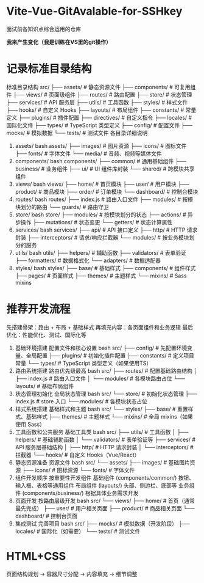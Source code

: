 # Vite-Vue-GitAvalable-for-SSHkey
面试前各知识点综合运用的仓库

**我来产生变化（我是训练在VS里的git操作）**

# 记录标准目录结构
标准目录结构
src/
├── assets/                 # 静态资源文件
├── components/             # 可复用组件
├── views/                  # 页面级组件
├── routes/                 # 路由配置
├── store/                  # 状态管理
├── services/               # API 服务层
├── utils/                  # 工具函数
├── styles/                 # 样式文件
├── hooks/                  # 自定义 Hooks
├── layouts/                # 布局组件
├── constants/              # 常量定义
├── plugins/                # 插件配置
├── directives/             # 自定义指令
├── locales/                # 国际化文件
├── types/                  # TypeScript 类型定义
├── config/                 # 配置文件
├── mocks/                  # 模拟数据
└── tests/                  # 测试文件
各目录详细说明
1. assets/
bash
assets/
├── images/        # 图片资源
├── icons/         # 图标文件
├── fonts/         # 字体文件
└── media/         # 音频、视频等媒体文件
2. components/
bash
components/
├── common/        # 通用基础组件
├── business/      # 业务组件
├── ui/            # UI 组件库封装
└── shared/        # 跨模块共享组件
3. views/
bash
views/
├── home/          # 首页模块
├── user/          # 用户模块
├── product/       # 商品模块
├── order/         # 订单模块
└── dashboard/     # 控制台模块
4. routes/
bash
routes/
├── index.js       # 路由入口文件
├── modules/       # 按模块划分的路由
└── guards/        # 路由守卫
5. store/
bash
store/
├── modules/       # 按模块划分的状态
├── actions/       # 异步操作
├── mutations/     # 状态变更
└── getters/       # 状态计算属性
6. services/
bash
services/
├── api/           # API 接口定义
├── http/          # HTTP 请求封装
├── interceptors/  # 请求/响应拦截器
└── modules/       # 按业务模块划分的服务
7. utils/
bash
utils/
├── helpers/       # 辅助函数
├── validators/    # 表单验证
├── formatters/    # 数据格式化
└── adapters/      # 数据适配器
8. styles/
bash
styles/
├── base/          # 基础样式
├── components/    # 组件样式
├── pages/         # 页面样式
├── themes/        # 主题样式
└── mixins/        # Sass mixins

# 推荐开发流程
先搭建骨架：路由 + 布局 + 基础样式
再填充内容：各页面组件和业务逻辑
最后优化：性能优化、测试、国际化等

1. 基础环境搭建
配置文件和核心设置
bash
src/
├── config/          # 先配置环境变量、全局配置
├── plugins/         # 初始化插件配置
├── constants/       # 定义项目常量
└── types/           # TypeScript 类型定义（如果使用TS）
2. 路由系统搭建
路由优先级最高
bash
src/
├── routes/          # 配置基础路由结构
│   ├── index.js     # 路由入口文件
│   └── modules/     # 各模块路由占位
└── layouts/         # 基础布局组件
3. 状态管理初始化
全局状态管理
bash
src/
└── store/           # 初始化状态管理
    ├── index.js     # store 入口
    └── modules/     # 各模块状态占位
4. 样式系统搭建
基础样式和主题
bash
src/
└── styles/
    ├── base/        # 重置样式、基础样式
    ├── themes/      # 主题样式
    └── mixins/      # 全局 mixins（如果使用 Sass）
5. 工具函数和公共服务
基础工具类
bash
src/
├── utils/           # 工具函数
│   ├── helpers/     # 基础辅助函数
│   └── validators/  # 表单验证等
├── services/        # API 服务层基础结构
│   ├── http/        # HTTP 请求封装
│   └── interceptors/ # 拦截器
└── hooks/           # 自定义 Hooks（Vue/React）
6. 静态资源准备
资源文件
bash
src/
└── assets/
    ├── images/      # 基础图片资源
    ├── icons/       # 图标资源
    └── fonts/       # 字体文件
7. 组件开发顺序
按重要性开发组件
基础组件 (components/common/)
按钮、输入框、表格等通用组件
布局组件 (layouts/)
头部、侧边栏、底部等
业务组件 (components/business/)
根据具体业务需求开发
8. 页面开发
按路由层级开发
bash
src/
└── views/
    ├── home/        # 首页（通常最先完成）
    ├── user/        # 用户相关页面
    ├── product/     # 商品相关页面
    └── dashboard/   # 控制台页面
9. 集成测试
完善项目
bash
src/
├── mocks/           # 模拟数据（开发阶段）
├── locales/         # 国际化（如需要）
└── tests/           # 测试文件

# HTML+CSS 
 页面结构规划 → 容器尺寸分配 → 内容填充 → 细节调整